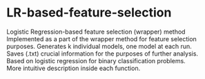 # LR-based-feature-selection
Logistic Regression-based feature selection (wrapper) method   
Implemented as a part of the wrapper method for feature selection purposes. Generates k individual models, one model at each run.   
Saves (.txt) crucial information for the purposes of further analysis.   
Based on logistic regression for binary classification problems.   
More intuitive description inside each function.
